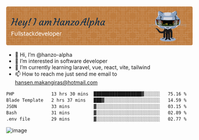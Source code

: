 ![Header](./github-header-image.png)

- 👋 Hi, I’m @hanzo-alpha
- 👀 I’m interested in software developer
- 🌱 I’m currently learning laravel, vue, react, vite, tailwind
- 📫 How to reach me just send me email to hansen.makangiras@hotmail.com 

<!---
hanzo-alpha/hanzo-alpha is a ✨ special ✨ repository because its `README.md` (this file) appears on your GitHub profile.
You can click the Preview link to take a look at your changes.
--->

<!--START_SECTION:waka-->

```txt
PHP              13 hrs 30 mins  ██████████████████▓░░░░░░   75.16 %
Blade Template   2 hrs 37 mins   ███▓░░░░░░░░░░░░░░░░░░░░░   14.59 %
JSON             33 mins         ▓░░░░░░░░░░░░░░░░░░░░░░░░   03.15 %
Bash             31 mins         ▓░░░░░░░░░░░░░░░░░░░░░░░░   02.89 %
.env file        29 mins         ▓░░░░░░░░░░░░░░░░░░░░░░░░   02.77 %
```

<!--END_SECTION:waka-->

![image](https://github.com/hanzo-alpha/hanzo-alpha/assets/111342797/c4bd2977-6123-4017-8652-6e166259b484)

